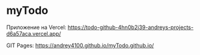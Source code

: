 # myTodo

Приложение на Vercel: https://todo-github-4hn0b2j39-andreys-projects-d6a57aca.vercel.app/

GIT Pages: https://andrey4100.github.io/myTodo.github.io/
